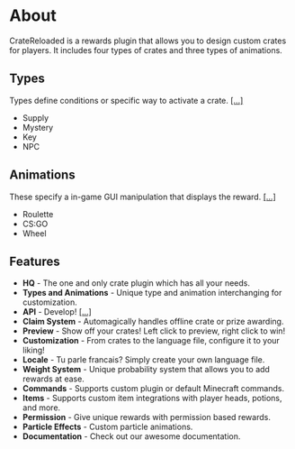 # About

CrateReloaded is a rewards plugin that allows you to design custom crates for players.
It includes four types of crates and three types of animations.

## Types

Types define conditions or specific way to activate a crate. [[...]](config/crate#crate-types)

- Supply
- Mystery
- Key
- NPC

## Animations

These specify a in-game GUI manipulation that displays the reward. [[...]](config/crate#animations)

- Roulette
- CS:GO
- Wheel

## Features

- **HQ** - The one and only crate plugin which has all your needs.
- **Types and Animations** - Unique type and animation interchanging for customization.
- **API** - Develop! [[...]](https://github.com/Hazebyte/CrateReloadedAPI)
- **Claim System** - Automagically handles offline crate or prize awarding.
- **Preview** - Show off your crates! Left click to preview, right click to win!
- **Customization** - From crates to the language file, configure it to your liking!
- **Locale** - Tu parle francais? Simply create your own language file.
- **Weight System** - Unique probability system that allows you to add rewards at ease.
- **Commands** - Supports custom plugin or default Minecraft commands.
- **Items** - Supports custom item integrations with player heads, potions, and more.
- **Permission** - Give unique rewards with permission based rewards.
- **Particle Effects** - Custom particle animations.
- **Documentation** - Check out our awesome documentation.
